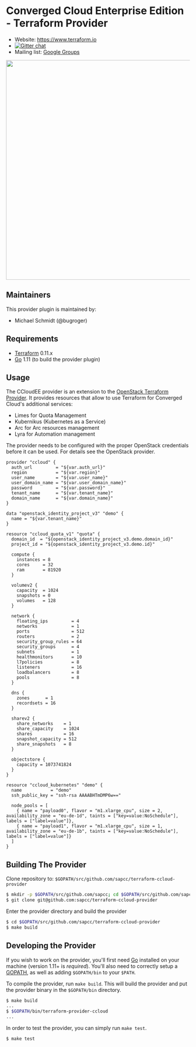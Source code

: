 Converged Cloud Enterprise Edition - Terraform Provider
=======================================================

- Website: https://www.terraform.io
- [![Gitter chat](https://badges.gitter.im/hashicorp-terraform/Lobby.png)](https://gitter.im/hashicorp-terraform/Lobby)
- Mailing list: [Google Groups](http://groups.google.com/group/terraform-tool)

<img src="https://cdn.rawgit.com/hashicorp/terraform-website/master/content/source/assets/images/logo-hashicorp.svg" width="600px">

Maintainers
-----------

This provider plugin is maintained by:

  * Michael Schmidt (@bugroger)

Requirements
------------

-	[Terraform](https://www.terraform.io/downloads.html) 0.11.x
-	[Go](https://golang.org/doc/install) 1.11 (to build the provider plugin)

Usage
---------------------


The CCloudEE provider is an extension to the [OpenStack Terraform
Provider](https://github.com/terraform-providers/terraform-provider-openstack).
It provides resources that allow to use Terraform for Converged Cloud's
additional services:

  * Limes for Quota Management
  * Kubernikus (Kubernetes as a Service)
  * Arc for Arc resources management
  * Lyra for Automation management

The provider needs to be configured with the proper OpenStack credentials
before it can be used. For details see the OpenStack provider.


```
provider "ccloud" {
  auth_url         = "${var.auth_url}"
  region           = "${var.region}"
  user_name        = "${var.user_name}"
  user_domain_name = "${var.user_domain_name}"
  password         = "${var.password}"
  tenant_name      = "${var.tenant_name}"
  domain_name      = "${var.domain_name}"
}

data "openstack_identity_project_v3" "demo" {
  name = "${var.tenant_name}"
}

resource "ccloud_quota_v1" "quota" {
  domain_id  = "${openstack_identity_project_v3.demo.domain_id}"
  project_id = "${openstack_identity_project_v3.demo.id}"

  compute {
    instances = 8
    cores     = 32
    ram       = 81920 
  }

  volumev2 {
    capacity  = 1024
    snapshots = 0
    volumes   = 128
  }

  network {
    floating_ips         = 4
    networks             = 1
    ports                = 512
    routers              = 2
    security_group_rules = 64
    security_groups      = 4
    subnets              = 1
    healthmonitors       = 10
    l7policies           = 8 
    listeners            = 16
    loadbalancers        = 8  
    pools                = 8 
  }

  dns {
    zones      = 1
    recordsets = 16
  }

  sharev2 {
    share_networks    = 1
    share_capacity    = 1024
    shares            = 16
    snapshot_capacity = 512
    share_snapshots   = 8
  }

  objectstore {
    capacity = 1073741824
  }
}

resource "ccloud_kubernetes" "demo" {
  name           = "demo"
  ssh_public_key = "ssh-rsa AAAABHTmDMP6w=="

  node_pools = [
    { name = "payload0", flavor = "m1.xlarge_cpu", size = 2, availability_zone = "eu-de-1d", taints = ["key=value:NoSchedule"], labels = ["label=value"]},
    { name = "payload1", flavor = "m1.xlarge_cpu", size = 1, availability_zone = "eu-de-1b", taints = ["key=value:NoSchedule"], labels = ["label=value"]}
  ]
}

```

Building The Provider
---------------------

Clone repository to: `$GOPATH/src/github.com/sapcc/terraform-ccloud-provider`

```sh
$ mkdir -p $GOPATH/src/github.com/sapcc; cd $GOPATH/src/github.com/sapcc
$ git clone git@github.com:sapcc/terraform-ccloud-provider
```

Enter the provider directory and build the provider

```sh
$ cd $GOPATH/src/github.com/sapcc/terraform-ccloud-provider
$ make build
```


Developing the Provider
---------------------------

If you wish to work on the provider, you'll first need [Go](https://golang.org) installed on your machine (version 1.11+ is *required*). You'll also need to correctly setup a [GOPATH](https://golang.org/doc/code.html#GOPATH), as well as adding `$GOPATH/bin` to your `$PATH`.

To compile the provider, run `make build`. This will build the provider and put the provider binary in the `$GOPATH/bin` directory.

```sh
$ make build
...
$ $GOPATH/bin/terraform-provider-ccloud
...
```

In order to test the provider, you can simply run `make test`.

```sh
$ make test
```
